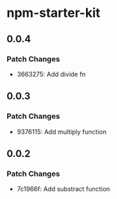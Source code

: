 # npm-starter-kit

## 0.0.4

### Patch Changes

- 3663275: Add divide fn

## 0.0.3

### Patch Changes

- 9376115: Add multiply function

## 0.0.2

### Patch Changes

- 7c1966f: Add substract function

